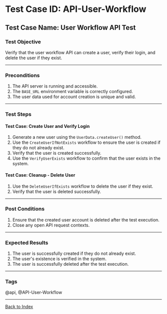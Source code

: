 # Test Case ID: API-User-Workflow

## Test Case Name: User Workflow API Test

### Test Objective

Verify that the user workflow API can create a user, verify their login, and delete the user if they exist.

---

### Preconditions

1. The API server is running and accessible.
2. The `BASE_URL` environment variable is correctly configured.
3. The user data used for account creation is unique and valid.

---

### Test Steps

#### Test Case: Create User and Verify Login

1. Generate a new user using the `UserData.createUser()` method.
2. Use the `CreateUserIfNotExists` workflow to ensure the user is created if they do not already exist.
3. Verify that the user is created successfully.
4. Use the `VerifyUserExists` workflow to confirm that the user exists in the system.

#### Test Case: Cleanup - Delete User

1. Use the `DeleteUserIfExists` workflow to delete the user if they exist.
2. Verify that the user is deleted successfully.

---

### Post Conditions

1. Ensure that the created user account is deleted after the test execution.
2. Close any open API request contexts.

---

### Expected Results

1. The user is successfully created if they do not already exist.
2. The user's existence is verified in the system.
3. The user is successfully deleted after the test execution.

---

### Tags

@api, @API-User-Workflow

---

[Back to Index](test-case-index.md)
